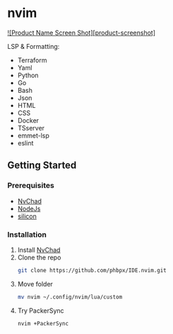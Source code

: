 # nvim

[![Product Name Screen Shot][product-screenshot]](https://nvchad.com/assets/images/ayu-dark-cc4b27b22bda6974f84584b230993bbe.png)

LSP & Formatting:
* Terraform
* Yaml
* Python
* Go
* Bash
* Json
* HTML
* CSS
* Docker
* TSserver
* emmet-lsp
* eslint

<!-- GETTING STARTED -->
## Getting Started
### Prerequisites

* [NvChad](http://github.com/nvchad/nvchad)
* [NodeJs](http://nodejs.org)
* [silicon](https://github.com/Aloxaf/silicon)


### Installation

1. Install [NvChad](https://github.com/nvchad/nvchad)
2. Clone the repo
   ```sh
   git clone https://github.com/phbpx/IDE.nvim.git
   ```
3. Move folder
   ```sh
   mv nvim ~/.config/nvim/lua/custom
   ```
4. Try PackerSync
   ```sh
   nvim +PackerSync
   ```
